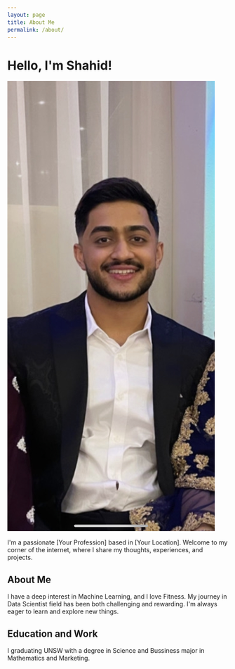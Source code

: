 ```yaml
---
layout: page
title: About Me
permalink: /about/
---
```


# Hello, I'm Shahid!

![Profile Picture](/assets/images/IMG_D8180A2D5A0F-1.jpeg)

I'm a passionate [Your Profession] based in [Your Location]. Welcome to my corner of the internet, where I share my thoughts, experiences, and projects.

## About Me

I have a deep interest in Machine Learning, and I love Fitness. My journey in Data Scientist field has been both challenging and rewarding. I'm always eager to learn and explore new things.

## Education and Work

I graduating UNSW with a degree in Science and Bussiness major in Mathematics and Marketing.